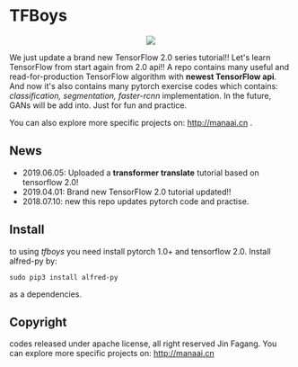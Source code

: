# TFBoys

<p align="center">
<img src="https://s2.ax1x.com/2019/04/01/AyixVe.md.gif"/>
</p>

We just update a brand new TensorFlow 2.0 series tutorial!! Let's learn TensorFlow from start again from 2.0 api!!
A repo contains many useful and read-for-production TensorFlow algorithm with **newest TensorFlow api**. And now it's also contains many pytorch exercise codes which contains: *classification, segmentation, faster-rcnn* implementation. In the future, GANs will be add into. Just for fun and practice.

You can also explore more specific projects on: http://manaai.cn .


## News

- 2019.06.05: Uploaded a **transformer translate** tutorial based on tensorflow 2.0!
- 2019.04.01: Brand new TensorFlow 2.0 tutorial updated!!
- 2018.07.10: new this repo updates pytorch code and practise.



## Install

to using *tfboys* you need install pytorch 1.0+ and tensorflow 2.0. Install alfred-py by:

```
sudo pip3 install alfred-py
```
as a dependencies.


## Copyright

codes released under apache license, all right reserved Jin Fagang. You can explore more specific projects on: http://manaai.cn





